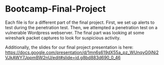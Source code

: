 # Bootcamp-Final-Project

Each file is for a different part of the final project. First, we set up alerts to test during the penetration test. Then, we attempted a penetration test on a vulnerable Wordpress webserver. The final part was looking at some wireshark packet captures to look for suspicious activity.

Additionally, the slides for our final project presentation is here: https://docs.google.com/presentation/d/1mn6s619dX55a_pz_WUnqyG0jNi2VJkAWY7JppmBW2nU/edit#slide=id.g8bd883d690_0_46 
